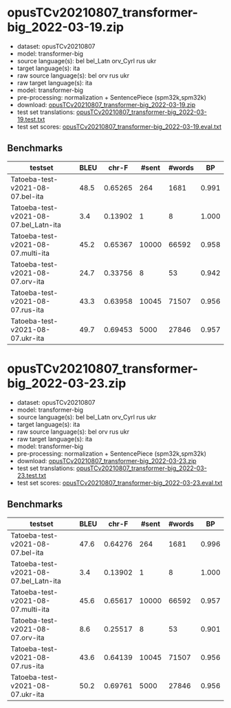 # opusTCv20210807_transformer-big_2022-03-19.zip

* dataset: opusTCv20210807
* model: transformer-big
* source language(s): bel bel_Latn orv_Cyrl rus ukr
* target language(s): ita
* raw source language(s): bel orv rus ukr
* raw target language(s): ita
* model: transformer-big
* pre-processing: normalization + SentencePiece (spm32k,spm32k)
* download: [opusTCv20210807_transformer-big_2022-03-19.zip](https://object.pouta.csc.fi/Tatoeba-MT-models/zle-ita/opusTCv20210807_transformer-big_2022-03-19.zip)
* test set translations: [opusTCv20210807_transformer-big_2022-03-19.test.txt](https://object.pouta.csc.fi/Tatoeba-MT-models/zle-ita/opusTCv20210807_transformer-big_2022-03-19.test.txt)
* test set scores: [opusTCv20210807_transformer-big_2022-03-19.eval.txt](https://object.pouta.csc.fi/Tatoeba-MT-models/zle-ita/opusTCv20210807_transformer-big_2022-03-19.eval.txt)

## Benchmarks

| testset | BLEU  | chr-F | #sent | #words | BP |
|---------|-------|-------|-------|--------|----|
| Tatoeba-test-v2021-08-07.bel-ita 	| 48.5 	| 0.65265 	| 264 	| 1681 	| 0.991 |
| Tatoeba-test-v2021-08-07.bel_Latn-ita 	| 3.4 	| 0.13902 	| 1 	| 8 	| 1.000 |
| Tatoeba-test-v2021-08-07.multi-ita 	| 45.2 	| 0.65367 	| 10000 	| 66592 	| 0.958 |
| Tatoeba-test-v2021-08-07.orv-ita 	| 24.7 	| 0.33756 	| 8 	| 53 	| 0.942 |
| Tatoeba-test-v2021-08-07.rus-ita 	| 43.3 	| 0.63958 	| 10045 	| 71507 	| 0.956 |
| Tatoeba-test-v2021-08-07.ukr-ita 	| 49.7 	| 0.69453 	| 5000 	| 27846 	| 0.957 |


# opusTCv20210807_transformer-big_2022-03-23.zip

* dataset: opusTCv20210807
* model: transformer-big
* source language(s): bel bel_Latn orv_Cyrl rus ukr
* target language(s): ita
* raw source language(s): bel orv rus ukr
* raw target language(s): ita
* model: transformer-big
* pre-processing: normalization + SentencePiece (spm32k,spm32k)
* download: [opusTCv20210807_transformer-big_2022-03-23.zip](https://object.pouta.csc.fi/Tatoeba-MT-models/zle-ita/opusTCv20210807_transformer-big_2022-03-23.zip)
* test set translations: [opusTCv20210807_transformer-big_2022-03-23.test.txt](https://object.pouta.csc.fi/Tatoeba-MT-models/zle-ita/opusTCv20210807_transformer-big_2022-03-23.test.txt)
* test set scores: [opusTCv20210807_transformer-big_2022-03-23.eval.txt](https://object.pouta.csc.fi/Tatoeba-MT-models/zle-ita/opusTCv20210807_transformer-big_2022-03-23.eval.txt)

## Benchmarks

| testset | BLEU  | chr-F | #sent | #words | BP |
|---------|-------|-------|-------|--------|----|
| Tatoeba-test-v2021-08-07.bel-ita 	| 47.6 	| 0.64276 	| 264 	| 1681 	| 0.996 |
| Tatoeba-test-v2021-08-07.bel_Latn-ita 	| 3.4 	| 0.13902 	| 1 	| 8 	| 1.000 |
| Tatoeba-test-v2021-08-07.multi-ita 	| 45.6 	| 0.65617 	| 10000 	| 66592 	| 0.957 |
| Tatoeba-test-v2021-08-07.orv-ita 	| 8.6 	| 0.25517 	| 8 	| 53 	| 0.901 |
| Tatoeba-test-v2021-08-07.rus-ita 	| 43.6 	| 0.64139 	| 10045 	| 71507 	| 0.956 |
| Tatoeba-test-v2021-08-07.ukr-ita 	| 50.2 	| 0.69761 	| 5000 	| 27846 	| 0.956 |

